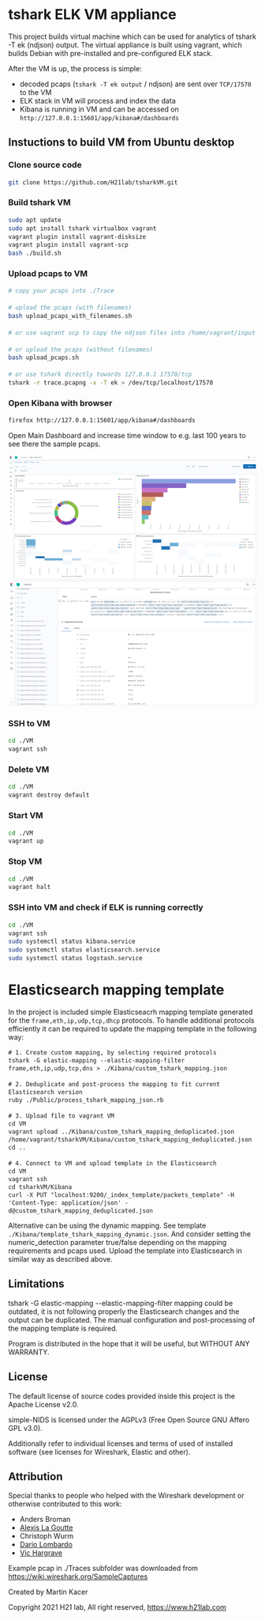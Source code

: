 # tshark ELK VM appliance

This project builds virtual machine which can be used for analytics of tshark -T ek (ndjson) output.
The virtual appliance is built using vagrant, which builds Debian with pre-installed and pre-configured ELK stack. 

After the VM is up, the process is simple:
* decoded pcaps (`tshark -T ek output` / ndjson) are sent over `TCP/17570` to the VM
* ELK stack in VM will process and index the data
* Kibana is running in VM and can be accessed on `http://127.0.0.1:15601/app/kibana#/dashboards`

## Instuctions to build VM from Ubuntu desktop
### Clone source code
```bash
git clone https://github.com/H21lab/tsharkVM.git
```

### Build tshark VM
```bash
sudo apt update
sudo apt install tshark virtualbox vagrant
vagrant plugin install vagrant-disksize
vagrant plugin install vagrant-scp
bash ./build.sh
```

### Upload pcaps to VM
```bash
# copy your pcaps into ./Trace

# upload the pcaps (with filenames)
bash upload_pcaps_with_filenames.sh

# or use vagrant scp to copy the ndjson files into /home/vagrant/input

# or upload the pcaps (without filenames)
bash upload_pcaps.sh

# or use tshark directly towards 127.0.0.1 17570/tcp
tshark -r trace.pcapng -x -T ek > /dev/tcp/localhost/17570

```

### Open Kibana with browser
```bash
firefox http://127.0.0.1:15601/app/kibana#/dashboards
```
Open Main Dashboard and increase time window to e.g. last 100 years to see there the sample pcaps.

![](res/tshark_vm_dashboard.png?raw=true "Kibana Dashboard")
![](res/tshark_vm_discover.png?raw=true "Kibana Discover")

### SSH to VM
```bash
cd ./VM
vagrant ssh
```

### Delete VM
```bash
cd ./VM
vagrant destroy default
```

### Start VM
```bash
cd ./VM
vagrant up
```

### Stop VM
```bash
cd ./VM
vagrant halt
```

### SSH into VM and check if ELK is running correctly
```bash
cd ./VM
vagrant ssh
sudo systemctl status kibana.service
sudo systemctl status elasticsearch.service
sudo systemctl status logstash.service
```

# Elasticsearch mapping template
In the project is included simple Elasticseacrh mapping template generated for the ``frame,eth,ip,udp,tcp,dhcp`` protocols.
To handle additional protocols efficiently it can be required to update the mapping template in the following way:

```
# 1. Create custom mapping, by selecting required protocols
tshark -G elastic-mapping --elastic-mapping-filter frame,eth,ip,udp,tcp,dns > ./Kibana/custom_tshark_mapping.json

# 2. Deduplicate and post-process the mapping to fit current Elasticsearch version
ruby ./Public/process_tshark_mapping_json.rb

# 3. Upload file to vagrant VM
cd VM
vagrant upload ../Kibana/custom_tshark_mapping_deduplicated.json /home/vagrant/tsharkVM/Kibana/custom_tshark_mapping_deduplicated.json
cd ..

# 4. Connect to VM and upload template in the Elasticsearch
cd VM
vagrant ssh
cd tsharkVM/Kibana
curl -X PUT "localhost:9200/_index_template/packets_template" -H 'Content-Type: application/json' -d@custom_tshark_mapping_deduplicated.json
```

Alternative can be using the dynamic mapping. See template ``./Kibana/template_tshark_mapping_dynamic.json``. And consider setting the numeric_detection parameter true/false depending on the mapping requirements and pcaps used. Upload the template into Elasticsearch in similar way as described above.

## Limitations
tshark -G elastic-mapping --elastic-mapping-filter mapping could be outdated, it is not following properly the Elasticsearch changes and the output can be duplicated. The manual configuration and post-processing of the mapping template is required.

Program is distributed in the hope that it will be useful, but WITHOUT ANY WARRANTY.

## License
The default license of source codes provided inside this project is the Apache License v2.0. 

simple-NIDS is licensed under the AGPLv3 (Free Open Source GNU Affero GPL v3.0).

Additionally refer to individual licenses and terms of used of installed software (see licenses for Wireshark, Elastic and other). 

## Attribution
Special thanks to people who helped with the Wireshark development or otherwise contributed to this work:
* Anders Broman
* [Alexis La Goutte](https://twitter.com/alagoutte)
* Christoph Wurm 
* [Dario Lombardo](https://twitter.com/crondaemon1)
* [Vic Hargrave](https://twitter.com/vichargrave)

Example pcap in ./Traces subfolder was downloaded from https://wiki.wireshark.org/SampleCaptures

Created by Martin Kacer

Copyright 2021 H21 lab, All right reserved, https://www.h21lab.com

